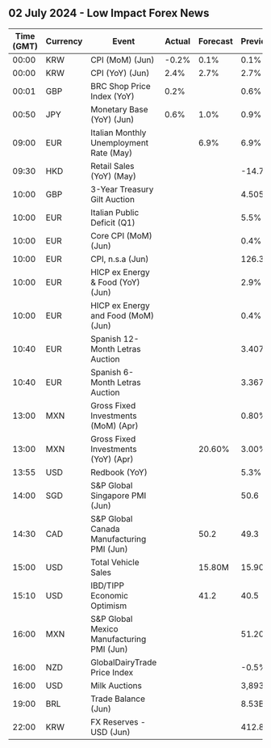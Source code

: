 ## 02 July 2024 - Low Impact Forex News

| Time (GMT) | Currency | Event | Actual | Forecast | Previous |
|------|----------|-------|--------|----------|----------|
| 00:00 | KRW | CPI (MoM) (Jun) | -0.2% | 0.1% | 0.1% |
| 00:00 | KRW | CPI (YoY) (Jun) | 2.4% | 2.7% | 2.7% |
| 00:01 | GBP | BRC Shop Price Index (YoY) | 0.2% |  | 0.6% |
| 00:50 | JPY | Monetary Base (YoY) (Jun) | 0.6% | 1.0% | 0.9% |
| 09:00 | EUR | Italian Monthly Unemployment Rate (May) |  | 6.9% | 6.9% |
| 09:30 | HKD | Retail Sales (YoY) (May) |  |  | -14.7% |
| 10:00 | GBP | 3-Year Treasury Gilt Auction |  |  | 4.505% |
| 10:00 | EUR | Italian Public Deficit (Q1) |  |  | 5.5% |
| 10:00 | EUR | Core CPI (MoM) (Jun) |  |  | 0.4% |
| 10:00 | EUR | CPI, n.s.a (Jun) |  |  | 126.31 |
| 10:00 | EUR | HICP ex Energy & Food (YoY) (Jun) |  |  | 2.9% |
| 10:00 | EUR | HICP ex Energy and Food (MoM) (Jun) |  |  | 0.4% |
| 10:40 | EUR | Spanish 12-Month Letras Auction |  |  | 3.407% |
| 10:40 | EUR | Spanish 6-Month Letras Auction |  |  | 3.367% |
| 13:00 | MXN | Gross Fixed Investments (MoM) (Apr) |  |  | 0.80% |
| 13:00 | MXN | Gross Fixed Investments (YoY) (Apr) |  | 20.60% | 3.00% |
| 13:55 | USD | Redbook (YoY) |  |  | 5.3% |
| 14:00 | SGD | S&P Global Singapore PMI (Jun) |  |  | 50.6 |
| 14:30 | CAD | S&P Global Canada Manufacturing PMI (Jun) |  | 50.2 | 49.3 |
| 15:00 | USD | Total Vehicle Sales |  | 15.80M | 15.90M |
| 15:10 | USD | IBD/TIPP Economic Optimism |  | 41.2 | 40.5 |
| 16:00 | MXN | S&P Global Mexico Manufacturing PMI (Jun) |  |  | 51.20 |
| 16:00 | NZD | GlobalDairyTrade Price Index |  |  | -0.5% |
| 16:00 | USD | Milk Auctions |  |  | 3,893.0 |
| 19:00 | BRL | Trade Balance (Jun) |  |  | 8.53B |
| 22:00 | KRW | FX Reserves - USD (Jun) |  |  | 412.83B |
